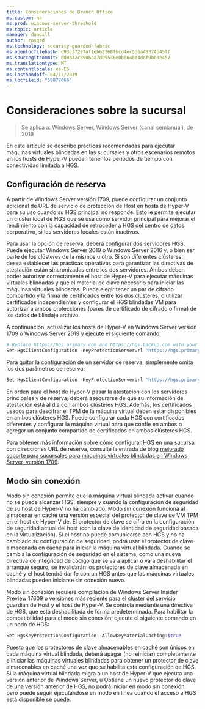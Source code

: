 ```yaml
---
title: Consideraciones de Branch Office
ms.custom: na
ms.prod: windows-server-threshold
ms.topic: article
manager: dongill
author: rpsqrd
ms.technology: security-guarded-fabric
ms.openlocfilehash: d93c37227af1eb62368fbcd4ec5d6a48374b45ff
ms.sourcegitcommit: 0d0b32c8986ba7db9536e0b8648d4ddf9b03e452
ms.translationtype: MT
ms.contentlocale: es-ES
ms.lasthandoff: 04/17/2019
ms.locfileid: "59877066"
---
```

# <a name="branch-office-considerations"></a>Consideraciones sobre la sucursal

> Se aplica a: Windows Server, Windows Server (canal semianual), de 2019 

En este artículo se describe prácticas recomendadas para ejecutar máquinas virtuales blindadas en las sucursales y otros escenarios remotos en los hosts de Hyper-V pueden tener los períodos de tiempo con conectividad limitada a HGS.

## <a name="fallback-configuration"></a>Configuración de reserva

A partir de Windows Server versión 1709, puede configurar un conjunto adicional de URL de servicio de protección de Host en hosts de Hyper-V para su uso cuando su HGS principal no responde.
Esto le permite ejecutar un clúster local de HGS que se usa como servidor principal para mejorar el rendimiento con la capacidad de retroceder a HGS del centro de datos corporativo, si los servidores locales están inactivos.

Para usar la opción de reserva, deberá configurar dos servidores HGS. Puede ejecutar Windows Server 2019 o Windows Server 2016 y, o bien ser parte de los clústeres de la mismos u otro. Si son diferentes clústeres, desea establecer las prácticas operativas para garantizar las directivas de atestación están sincronizadas entre los dos servidores. Ambos deben poder autorizar correctamente el host de Hyper-V para ejecutar máquinas virtuales blindadas y que el material de clave necesario para iniciar las máquinas virtuales blindadas. Puede elegir tener un par de cifrado compartido y la firma de certificados entre los dos clústeres, o utilizar certificados independientes y configurar el HGS blindadas VM para autorizar a ambos protecciones (pares de certificado de cifrado o firma) de los datos de blindaje archivo.

A continuación, actualizar los hosts de Hyper-V en Windows Server versión 1709 o Windows Server 2019 y ejecute el siguiente comando:
```powershell
# Replace https://hgs.primary.com and https://hgs.backup.com with your own domain names and protocols
Set-HgsClientConfiguration -KeyProtectionServerUrl 'https://hgs.primary.com/KeyProtection' -AttestationServerUrl 'https://hgs.primary.com/Attestation' -FallbackKeyProtectionServerUrl 'https://hgs.backup.com/KeyProtection' -FallbackAttestationServerUrl 'https://hgs.backup.com/Attestation'
```

Para quitar la configuración de un servidor de reserva, simplemente omita los dos parámetros de reserva:
```powershell
Set-HgsClientConfiguration -KeyProtectionServerUrl 'https://hgs.primary.com/KeyProtection' -AttestationServerUrl 'https://hgs.primary.com/Attestation'
```

En orden para el host de Hyper-V pasar la atestación con los servidores principales y de reserva, deberá asegurarse de que su información de atestación está al día con ambos clústeres HGS.
Además, los certificados usados para descifrar el TPM de la máquina virtual deben estar disponibles en ambos clústeres HGS.
Puede configurar cada HGS con certificados diferentes y configurar la máquina virtual para que confíe en ambos o agregar un conjunto compartido de certificados en ambos clústeres HGS.

Para obtener más información sobre cómo configurar HGS en una sucursal con direcciones URL de reserva, consulte la entrada de blog [mejorado soporte para sucursales para máquinas virtuales blindadas en Windows Server, versión 1709](https://blogs.technet.microsoft.com/datacentersecurity/2017/11/15/improved-branch-office-support-for-shielded-vms-in-windows-server-version-1709/).


## <a name="offline-mode"></a>Modo sin conexión

Modo sin conexión permite que la máquina virtual blindada activar cuando no se puede alcanzar HGS, siempre y cuando la configuración de seguridad de su host de Hyper-V no ha cambiado.
Modo sin conexión funciona al almacenar en caché una versión especial del protector de clave de VM TPM en el host de Hyper-V de.
El protector de clave se cifra en la configuración de seguridad actual del host (con la clave de identidad de seguridad basada en la virtualización).
Si el host no puede comunicarse con HGS y no ha cambiado su configuración de seguridad, podrá usar el protector de clave almacenada en caché para iniciar la máquina virtual blindada.
Cuando se cambia la configuración de seguridad en el sistema, como una nueva directiva de integridad de código que se va a aplicar o va a deshabilitar el arranque seguro, se invalidarán los protectores de clave almacenada en caché y el host tendrá dar fe con un HGS antes que las máquinas virtuales blindadas pueden iniciarse sin conexión nuevo.

Modo sin conexión requiere compilación de Windows Server Insider Preview 17609 o versiones más reciente para el clúster del servicio guardián de Host y el host de Hyper-V.
Se controla mediante una directiva de HGS, que está deshabilitada de forma predeterminada.
Para habilitar la compatibilidad para el modo sin conexión, ejecute el siguiente comando en un nodo de HGS:

```powershell
Set-HgsKeyProtectionConfiguration -AllowKeyMaterialCaching:$true
```

Puesto que los protectores de clave almacenables en caché son únicos en cada máquina virtual blindada, deberá apagar (no reiniciar) completamente e iniciar las máquinas virtuales blindadas para obtener un protector de clave almacenables en caché una vez que se habilita esta configuración de HGS.
Si la máquina virtual blindada migra a un host de Hyper-V que ejecuta una versión anterior de Windows Server, u Obtiene un nuevo protector de clave de una versión anterior de HGS, no podrá iniciar en modo sin conexión, pero puede seguir ejecutándose en modo en línea cuando el acceso a HGS está disponible se puede.
